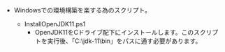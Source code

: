- Windowsでの環境構築を楽する為のスクリプト。

  - InstallOpenJDK11.ps1
    - OpenJDK11をCドライブ配下にインストールします。このスクリプトを実行後、「C:\jdk-11\bin」をパスに通す必要があります。
